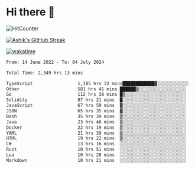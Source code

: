 # Hi there 👋

![HitCounter](https://hits.seeyoufarm.com/api/count/incr/badge.svg?url=https%3A%2F%2Fgithub.com%2Fashrhmn1212%2Fhit-counter)

<!-- ![Contribution Graph](https://github-readme-activity-graph.cyclic.app/graph?username=ashrhmn) -->


<!-- [![Top Langs](https://github-readme-stats.vercel.app/api/top-langs/?username=ashrhmn&layout=compact&theme=synthwave&langs_count=10&card_width=445)](https://github.com/anuraghazra/github-readme-stats) -->

[![Ashik's GitHub Streak](https://github-readme-streak-stats.herokuapp.com/?user=ashrhmn&theme=blood&fire=DD7F1C&background=151515&dates=9f9f9f&border=DD2727)](https://git.io/streak-stats)

<!-- ![Ashik's GitHub stats](https://github-readme-stats.vercel.app/api/?username=ashrhmn&show_icons=true&title_color=fff&icon_color=79ff97&text_color=9f9f9f&bg_color=151515) -->

[![wakatime](https://wakatime.com/badge/user/3df86613-ba63-4631-8e65-0ff18e7becad.svg)](https://wakatime.com/@3df86613-ba63-4631-8e65-0ff18e7becad)

<!--START_SECTION:waka-->

```txt
From: 14 June 2022 - To: 04 July 2024

Total Time: 2,349 hrs 13 mins

TypeScript                 1,185 hrs 32 mins████████████▓░░░░░░░░░░░░   50.47 %
Other                      581 hrs 41 mins ██████▒░░░░░░░░░░░░░░░░░░   24.76 %
Go                         112 hrs 38 mins █▒░░░░░░░░░░░░░░░░░░░░░░░   04.79 %
Solidity                   87 hrs 21 mins  █░░░░░░░░░░░░░░░░░░░░░░░░   03.72 %
JavaScript                 67 hrs 50 mins  ▓░░░░░░░░░░░░░░░░░░░░░░░░   02.89 %
JSON                       65 hrs 35 mins  ▓░░░░░░░░░░░░░░░░░░░░░░░░   02.79 %
Bash                       35 hrs 39 mins  ▒░░░░░░░░░░░░░░░░░░░░░░░░   01.52 %
Java                       23 hrs 46 mins  ▒░░░░░░░░░░░░░░░░░░░░░░░░   01.01 %
Docker                     22 hrs 19 mins  ▒░░░░░░░░░░░░░░░░░░░░░░░░   00.95 %
YAML                       21 hrs 39 mins  ▒░░░░░░░░░░░░░░░░░░░░░░░░   00.92 %
HTML                       19 hrs 22 mins  ▒░░░░░░░░░░░░░░░░░░░░░░░░   00.83 %
C#                         13 hrs 16 mins  ░░░░░░░░░░░░░░░░░░░░░░░░░   00.57 %
Rust                       10 hrs 51 mins  ░░░░░░░░░░░░░░░░░░░░░░░░░   00.46 %
Lua                        10 hrs 28 mins  ░░░░░░░░░░░░░░░░░░░░░░░░░   00.45 %
Markdown                   10 hrs 21 mins  ░░░░░░░░░░░░░░░░░░░░░░░░░   00.44 %
```

<!--END_SECTION:waka-->


<!--### Most Used Languages
<img src="https://wakatime.com/share/@ashrhmn/24ecb986-5bf8-4607-af7f-0aab08908d8c.png" />

### Favourite Tools
<img src="https://wakatime.com/share/@ashrhmn/f4e08015-f3bc-460a-9228-95a3ba11c604.png" />-->
